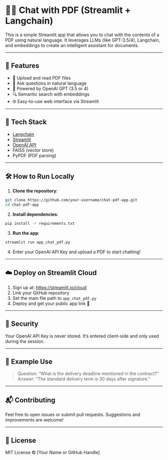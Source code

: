 # 📄💬 Chat with PDF (Streamlit + Langchain)

This is a simple Streamlit app that allows you to chat with the contents of a PDF using natural language. It leverages LLMs (like GPT-3.5/4), Langchain, and embeddings to create an intelligent assistant for documents.

---

## 🚀 Features

- 📁 Upload and read PDF files
- 💬 Ask questions in natural language
- 🤖 Powered by OpenAI GPT (3.5 or 4)
- 🔍 Semantic search with embeddings
- 🌐 Easy-to-use web interface via Streamlit

---

## 🧰 Tech Stack

- [Langchain](https://www.langchain.com/)
- [Streamlit](https://streamlit.io/)
- [OpenAI API](https://platform.openai.com/)
- FAISS (vector store)
- PyPDF (PDF parsing)

---

## 🛠️ How to Run Locally

1. **Clone the repository**:

```bash
git clone https://github.com/your-username/chat-pdf-app.git
cd chat-pdf-app
```

2. **Install dependencies**:

```bash
pip install -r requirements.txt
```

3. **Run the app**:

```bash
streamlit run app_chat_pdf.py
```

4. Enter your OpenAI API Key and upload a PDF to start chatting!

---

## ☁️ Deploy on Streamlit Cloud

1. Sign up at: https://streamlit.io/cloud
2. Link your GitHub repository
3. Set the main file path to `app_chat_pdf.py`
4. Deploy and get your public app link 🎉

---

## 🔐 Security

Your OpenAI API Key is never stored. It’s entered client-side and only used during the session.

---

## 📌 Example Use

> Question: “What is the delivery deadline mentioned in the contract?”  
> Answer: “The standard delivery term is 30 days after signature.”

---

## 📬 Contributing

Feel free to open issues or submit pull requests. Suggestions and improvements are welcome!

---

## 📜 License

MIT License © [Your Name or GitHub Handle]